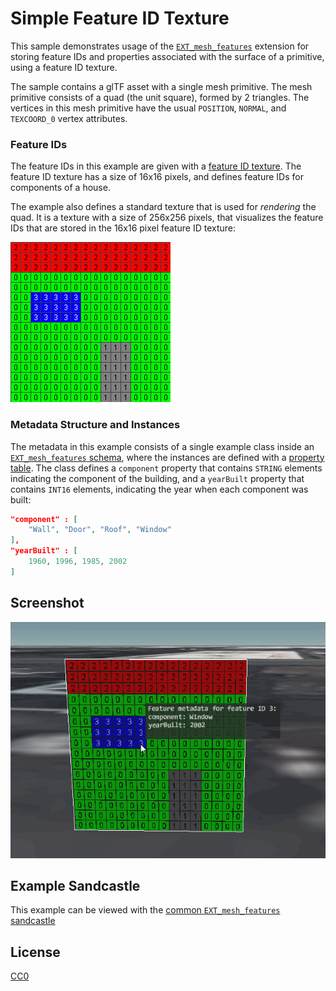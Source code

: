 # Simple Feature ID Texture

This sample demonstrates usage of the [`EXT_mesh_features`](https://github.com/CesiumGS/glTF/tree/3d-tiles-next/extensions/2.0/Vendor/EXT_mesh_features) extension for storing feature IDs and properties associated with the surface of a primitive, using a feature ID texture.

The sample contains a glTF asset with a single mesh primitive. The mesh primitive consists of a quad (the unit square), formed by 2 triangles. The vertices in this mesh primitive have the usual `POSITION`, `NORMAL`, and `TEXCOORD_0` vertex attributes. 

### Feature IDs

The feature IDs in this example are given with a [feature ID texture](https://github.com/CesiumGS/glTF/tree/3d-tiles-next/extensions/2.0/Vendor/EXT_mesh_features#feature-id-by-texture-coordinates). The feature ID texture has a size of 16x16 pixels, and defines feature IDs for components of a house.

The example also defines a standard texture that is used for _rendering_ the quad. It is a texture with a size of 256x256 pixels, that visualizes the feature IDs that are stored in the 16x16 pixel feature ID texture:

![Image](screenshot/featureIdTexture_documentation.png)

### Metadata Structure and Instances

The metadata in this example consists of a single example class inside an [`EXT_mesh_features` schema](https://github.com/CesiumGS/glTF/tree/3d-tiles-next/extensions/2.0/Vendor/EXT_mesh_features#schema-definitions), where the instances are defined with a [property table](https://github.com/CesiumGS/glTF/tree/3d-tiles-next/extensions/2.0/Vendor/EXT_mesh_features#property-tables). The class defines a `component` property that contains `STRING` elements indicating the component of the building, and a `yearBuilt` property that contains `INT16` elements, indicating the year when each component was built:

```JSON
"component" : [ 
    "Wall", "Door", "Roof", "Window"
],
"yearBuilt" : [
    1960, 1996, 1985, 2002  
]
```

## Screenshot

![Screenshot](screenshot/SimpleFeatureIdTexture_screenshot.gif)

## Example Sandcastle

This example can be viewed with the [common `EXT_mesh_features` sandcastle](../#common-sandcastle-code)


## License

[CC0](https://creativecommons.org/share-your-work/public-domain/cc0/)









